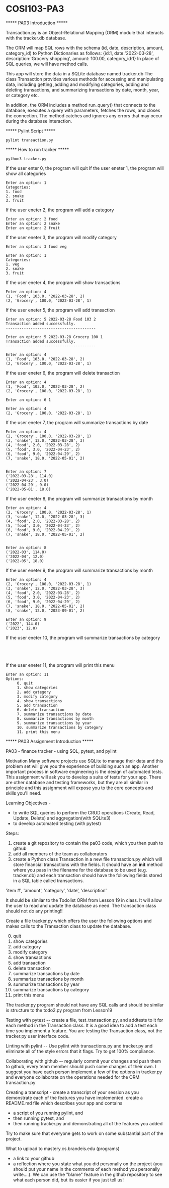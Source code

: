 # COSI103-PA3

***** PA03 Introduction *****

Transaction.py is an Object-Relational Mapping (ORM) module that interacts with the tracker.db database.

The ORM will map SQL rows with the schema
(id, date, description, amount, category_id)
to Python Dictionaries as follows:
{id:1, date:'2022-03-28', description:'Grocery shopping', amount: 100.00, category_id:1}
In place of SQL queries, we will have method calls.

This app will store the data in a SQLite database named tracker.db
The class Transaction provides various methods for accessing and manipulating data, including getting ,adding and modifying categories, adding and deleting transactions, and summarizing transactions by date, month, year, or category etc.

In addition, the ORM includes a method run_query() that connects to the database, executes a query with parameters, fetches the rows, and closes the connection. The method catches and ignores any errors that may occur during the database interaction.


***** Pylint Script *****
```
pylint transaction.py
```

***** How to run tracker *****
```
python3 tracker.py
```
If the user enter 0, the program will quit
If the user eneter 1, the program will show all categories
```
Enter an option: 1
Categories:
1. food
2. snake
3. fruit
```
If the user eneter 2, the program will add a category
```
Enter an option: 2 food
Enter an option: 2 snake
Enter an option: 2 fruit
```
If the user eneter 3, the program will modify category
```
Enter an option: 3 food veg

Enter an option: 1
Categories:
1. veg
2. snake
3. fruit
```
If the user eneter 4, the program will show transactions
```
Enter an option: 4
(1, 'Food', 103.0, '2022-03-28', 2)
(2, 'Grocery', 100.0, '2022-03-28', 1)
```
If the user eneter 5, the program will add transaction
```
Enter an option: 5 2022-03-28 Food 103 2                    
Transaction added successfully.
----------------------------------------

Enter an option: 5 2022-03-28 Grocery 100 1
Transaction added successfully.
----------------------------------------

Enter an option: 4
(1, 'Food', 103.0, '2022-03-28', 2)
(2, 'Grocery', 100.0, '2022-03-28', 1)
```
If the user eneter 6, the program will delete transaction
```
Enter an option: 4
(1, 'Food', 103.0, '2022-03-28', 2)
(2, 'Grocery', 100.0, '2022-03-28', 1)

Enter an option: 6 1

Enter an option: 4
(2, 'Grocery', 100.0, '2022-03-28', 1)
```
If the user eneter 7, the program will summarize transactions by date
```
Enter an option: 4
(2, 'Grocery', 100.0, '2022-03-28', 1)
(3, 'snake', 12.0, '2022-03-28', 3)
(4, 'food', 2.0, '2022-03-28', 2)
(5, 'food', 3.0, '2022-04-23', 2)
(6, 'food', 9.0, '2022-04-29', 2)
(7, 'snake', 18.0, '2022-05-01', 2)


Enter an option: 7
('2022-03-28', 114.0)
('2022-04-23', 3.0)
('2022-04-29', 9.0)
('2022-05-01', 18.0)
```
If the user eneter 8, the program will summarize transactions by month
```
Enter an option: 4
(2, 'Grocery', 100.0, '2022-03-28', 1)
(3, 'snake', 12.0, '2022-03-28', 3)
(4, 'food', 2.0, '2022-03-28', 2)
(5, 'food', 3.0, '2022-04-23', 2)
(6, 'food', 9.0, '2022-04-29', 2)
(7, 'snake', 18.0, '2022-05-01', 2)


Enter an option: 8
('2022-03', 114.0)
('2022-04', 12.0)
('2022-05', 18.0)
```
If the user eneter 9, the program will summarize transactions by month
```
Enter an option: 4
(2, 'Grocery', 100.0, '2022-03-28', 1)
(3, 'snake', 12.0, '2022-03-28', 3)
(4, 'food', 2.0, '2022-03-28', 2)
(5, 'food', 3.0, '2022-04-23', 2)
(6, 'food', 9.0, '2022-04-29', 2)
(7, 'snake', 18.0, '2022-05-01', 2)
(8, 'snake', 12.0, '2023-09-01', 2)

Enter an option: 9
('2022', 144.0)
('2023', 12.0)
```
If the user eneter 10, the program will summarize transactions by category
```




```


If the user eneter 11, the program will print this menu
```
Enter an option: 11
Options:
     0. quit
     1. show categories
     2. add category
     3. modify category
     4. show transactions
     5. add transaction
     6. delete transaction
     7. summarize transactions by date
     8. summarize transactions by month
     9. summarize transactions by year
     10. summarize transactions by category
     11. print this menu
```     
***** PA03 Assignment Introduction *****

PA03 - finance tracker - using SQL, pytest, and pylint

Motivation
Many software projects use SQLite to manage their data and this problem set will give you the experience of building such an app.  Another important process in software engineering is the design of automated tests.  This assignment will ask you to develop a suite of tests for your app. There are other database and testing frameworks, but they are all similar in principle and this assignment will expose you to the core concepts and skills you'll need.


Learning Objectives -
* to write SQL queries to perform the CRUD operations (Create, Read, Update, Delete) and aggregation(with SQLite3)
* to develop automated testing (with pytest)

Steps:
1) create a git repository to contain the pa03 code, which you then push to github
2) add all members of the team as collaborators
3) create a Python class Transaction in a new file transaction.py which will store financial transactions with the fields. 
It should have an __init__ method where you pass in the filename for the database to be used (e.g. tracker.db) 
and each transaction should have the following fields stored in a SQL table called transactions.

'item #',
'amount',
'category',
'date',
'description'

It should be similar to the Todolist ORM from Lesson 19 in class. It will allow the user to read and update the database as need.
The transaction class should not do any printing!! 

Create a file tracker.py which offers the user the following options and makes calls to the Transaction class to update the database.

0. quit
1. show categories
2. add category
3. modify category
4. show transactions
5. add transaction
6. delete transaction
7. summarize transactions by date
8. summarize transactions by month
9. summarize transactions by year
10. summarize transactions by category
11. print this menu

The tracker.py program should not have any SQL calls and should be similar is structure to the todo2.py program from Lesson19

Testing with pytest -- 
create a file, test_transaction.py, and addtests to it for each method in the Transaction class. 
It is a good idea to add a test each time you implement a feature. 
You are testing the Transaction class, not the tracker.py user interface code.

Linting with pylint --
Use pylint with transactions.py and tracker.py and eliminate all of the style errors that it flags. Try to get 100% compliance.

Collaborating with github -- 
regularly commit your changes and push them to github, every team member should push some changes of their own. I suggest you have each person implement a few of the options in tracker.py and everyone collaborate on the operations needed for the ORM transaction.py

Creating a transcript - 
create a transcript of your session as you demonstrate each of the features you have implemented. 
create a README.md file which describes your app and contains 
* a script of you running pylint, and 
* then running pytest, and 
* then running tracker.py and demonstrating all of the features you added

Try to make sure that everyone gets to work on some substantial part of the project.
 
What to upload to mastery.cs.brandeis.edu (programs)
* a link to your github
* a reflection where you state what you did personally on the project 
(you should put your name in the comments of each method you personally write....). 
We can use the "blame" feature in the github repository to see what each person did, but its easier if you just tell us!
